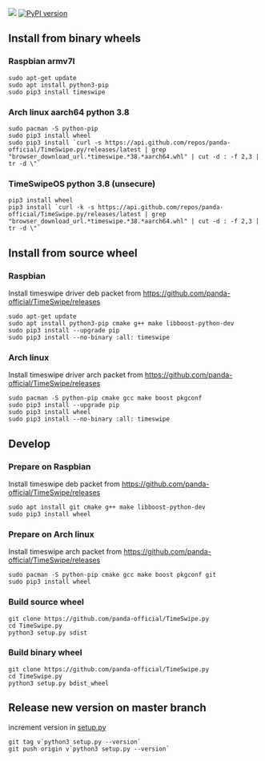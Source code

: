 ![](https://github.com/panda-official/TimeSwipe.py/workflows/Workflow/badge.svg) [![PyPI version](https://badge.fury.io/py/timeswipe.svg)](https://badge.fury.io/py/timeswipe)

## Install from binary wheels

### Raspbian armv7l
```
sudo apt-get update
sudo apt install python3-pip
sudo pip3 install timeswipe
```

### Arch linux aarch64 python 3.8
```
sudo pacman -S python-pip
sudo pip3 install wheel
sudo pip3 install `curl -s https://api.github.com/repos/panda-official/TimeSwipe.py/releases/latest | grep "browser_download_url.*timeswipe.*38.*aarch64.whl" | cut -d : -f 2,3 | tr -d \"`

```

### TimeSwipeOS python 3.8 (unsecure)
```
pip3 install wheel
pip3 install `curl -k -s https://api.github.com/repos/panda-official/TimeSwipe.py/releases/latest | grep "browser_download_url.*timeswipe.*38.*aarch64.whl" | cut -d : -f 2,3 | tr -d \"`
```

## Install from source wheel

### Raspbian

Install timeswipe driver deb packet from https://github.com/panda-official/TimeSwipe/releases

```
sudo apt-get update
sudo apt install python3-pip cmake g++ make libboost-python-dev
sudo pip3 install --upgrade pip
sudo pip3 install --no-binary :all: timeswipe
```

### Arch linux

Install timeswipe driver arch packet from https://github.com/panda-official/TimeSwipe/releases

```
sudo pacman -S python-pip cmake gcc make boost pkgconf
sudo pip3 install --upgrade pip
sudo pip3 install wheel
sudo pip3 install --no-binary :all: timeswipe
```

## Develop

### Prepare on Raspbian

Install timeswipe deb packet from https://github.com/panda-official/TimeSwipe/releases

```
sudo apt install git cmake g++ make libboost-python-dev
sudo pip3 install wheel
```

### Prepare on Arch linux

Install timeswipe arch packet from https://github.com/panda-official/TimeSwipe/releases

```
sudo pacman -S python-pip cmake gcc make boost pkgconf git
sudo pip3 install wheel
```

### Build source wheel
```
git clone https://github.com/panda-official/TimeSwipe.py
cd TimeSwipe.py
python3 setup.py sdist
```

### Build binary wheel
```
git clone https://github.com/panda-official/TimeSwipe.py
cd TimeSwipe.py
python3 setup.py bdist_wheel
```

## Release new version on master branch

increment version in [setup.py](setup.py)
```
git tag v`python3 setup.py --version`
git push origin v`python3 setup.py --version`
```

